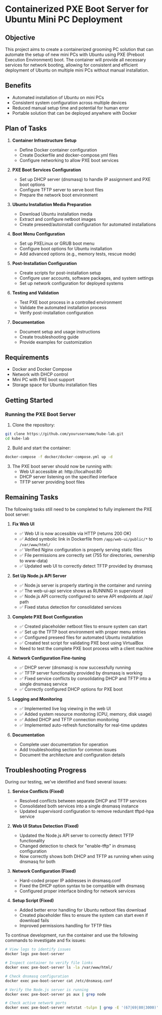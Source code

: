 # Containerized PXE Boot Server for Ubuntu Mini PC Deployment

## Objective

This project aims to create a containerized grooming PC solution that can automate the setup of new mini PCs with Ubuntu using PXE (Preboot Execution Environment) boot. The container will provide all necessary services for network booting, allowing for consistent and efficient deployment of Ubuntu on multiple mini PCs without manual installation.

## Benefits

- Automated installation of Ubuntu on mini PCs
- Consistent system configuration across multiple devices
- Reduced manual setup time and potential for human error
- Portable solution that can be deployed anywhere with Docker

## Plan of Tasks

1. **Container Infrastructure Setup**
   - Define Docker container configuration
   - Create Dockerfile and docker-compose.yml files
   - Configure networking to allow PXE boot services

2. **PXE Boot Services Configuration**
   - Set up DHCP server (dnsmasq) to handle IP assignment and PXE boot options
   - Configure TFTP server to serve boot files
   - Prepare the network boot environment

3. **Ubuntu Installation Media Preparation**
   - Download Ubuntu installation media
   - Extract and configure netboot images
   - Create preseed/autoinstall configuration for automated installations

4. **Boot Menu Configuration**
   - Set up PXELinux or GRUB boot menu
   - Configure boot options for Ubuntu installation
   - Add advanced options (e.g., memory tests, rescue mode)

5. **Post-Installation Configuration**
   - Create scripts for post-installation setup
   - Configure user accounts, software packages, and system settings
   - Set up network configuration for deployed systems

6. **Testing and Validation**
   - Test PXE boot process in a controlled environment
   - Validate the automated installation process
   - Verify post-installation configuration

7. **Documentation**
   - Document setup and usage instructions
   - Create troubleshooting guide
   - Provide examples for customization

## Requirements

- Docker and Docker Compose
- Network with DHCP control
- Mini PC with PXE boot support
- Storage space for Ubuntu installation files

## Getting Started

### Running the PXE Boot Server

1. Clone the repository:
```bash
git clone https://github.com/yourusername/kube-lab.git
cd kube-lab
```

2. Build and start the container:
```bash
docker-compose -f docker/docker-compose.yml up -d
```

3. The PXE boot server should now be running with:
   - Web UI accessible at: http://localhost:80
   - DHCP server listening on the specified interface
   - TFTP server providing boot files

## Remaining Tasks

The following tasks still need to be completed to fully implement the PXE boot server:

1. **Fix Web UI**
   - ✅ Web UI is now accessible via HTTP (returns 200 OK)
   - ✅ Added symbolic link in Dockerfile from `/app/web-ui/public/*` to `/var/www/html/`
   - ✅ Verified Nginx configuration is properly serving static files
   - ✅ File permissions are correctly set (755 for directories, ownership to www-data)
   - ✅ Updated web UI to correctly detect TFTP provided by dnsmasq

2. **Set Up Node.js API Server**
   - ✅ Node.js server is properly starting in the container and running
   - ✅ The web-ui-api service shows as RUNNING in supervisord
   - ✅ Node.js API correctly configured to serve API endpoints at /api/ path
   - ✅ Fixed status detection for consolidated services

3. **Complete PXE Boot Configuration**
   - ✅ Created placeholder netboot files to ensure system can start
   - ✅ Set up the TFTP boot environment with proper menu entries
   - ✅ Configured preseed files for automated Ubuntu installation
   - ✅ Created test script for validating PXE boot using VirtualBox
   - Need to test the complete PXE boot process with a client machine

4. **Network Configuration Fine-tuning**
   - ✅ DHCP server (dnsmasq) is now successfully running
   - ✅ TFTP server functionality provided by dnsmasq is working
   - ✅ Fixed service conflicts by consolidating DHCP and TFTP into a single dnsmasq service
   - ✅ Correctly configured DHCP options for PXE boot

5. **Logging and Monitoring**
   - ✅ Implemented live log viewing in the web UI
   - ✅ Added system resource monitoring (CPU, memory, disk usage)
   - ✅ Added DHCP and TFTP connection monitoring
   - ✅ Implemented auto-refresh functionality for real-time updates

6. **Documentation**
   - Complete user documentation for operation
   - Add troubleshooting section for common issues
   - Document the architecture and configuration details

## Troubleshooting Progress

During our testing, we've identified and fixed several issues:

1. **Service Conflicts (Fixed)** 
   - Resolved conflicts between separate DHCP and TFTP services
   - Consolidated both services into a single dnsmasq instance
   - Updated supervisord configuration to remove redundant tftpd-hpa service

2. **Web UI Status Detection (Fixed)**
   - Updated the Node.js API server to correctly detect TFTP functionality
   - Changed detection to check for "enable-tftp" in dnsmasq configuration
   - Now correctly shows both DHCP and TFTP as running when using dnsmasq for both

3. **Network Configuration (Fixed)**
   - Hard-coded proper IP addresses in dnsmasq.conf
   - Fixed the DHCP option syntax to be compatible with dnsmasq
   - Configured proper interface binding for network services

4. **Setup Script (Fixed)**
   - Added better error handling for Ubuntu netboot files download
   - Created placeholder files to ensure the system can start even if download fails
   - Improved permissions handling for TFTP files

To continue development, run the container and use the following commands to investigate and fix issues:

```bash
# View logs to identify issues
docker logs pxe-boot-server

# Inspect container to verify file links
docker exec pxe-boot-server ls -la /var/www/html/

# Check dnsmasq configuration
docker exec pxe-boot-server cat /etc/dnsmasq.conf

# Verify the Node.js server is running
docker exec pxe-boot-server ps aux | grep node

# Check active network ports
docker exec pxe-boot-server netstat -tulpn | grep -E '(67|69|80|3000)'
```